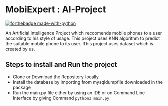 # MobiExpert : AI-Project
[![forthebadge made-with-python](http://ForTheBadge.com/images/badges/made-with-python.svg)](https://www.python.org/)

An Artificial Intelligence Project which reccomends mobile phones to a user according to his style of usage.
This project uses KNN algorithm to predict the suitable mobile phone to its user.
This project uses dataset which is created by us.

## Steps to install and Run the project
- Clone or Download the Repository locally
- Install the database by importing from mysqldumpfile downloaded in the package
- Run the main.py file either by using an IDE or on Command Line Interface by giving Command ```python3 main.py```
